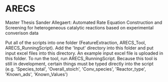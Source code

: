 # ARECS
Master Thesis Sander Allegaert: Automated Rate Equation Construction and Screening for heterogeneous catalytic reactions based on experimental converison data

Put all of the scripts into one folder (FeatureExtraction, ARECS_Tool, ARECS_RunningScript).
Add the 'Input' directory into this folder and put input excel files into this directory. An example input excel file is uploaded in this folder.
To run the tool, run ARECS_RunningScript. Because this tool is still in development, certain things must be typed directly into the script (e.g. 'Species_total', 'Overall_stoich', 'Conv_species', 'Reactor_type', 'Known_ads', 'Known_Values')  

